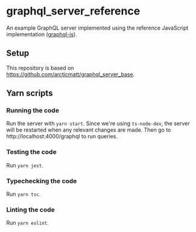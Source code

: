 # graphql_server_reference

An example GraphQL server implemented using the reference JavaScript implementation ([graphql-js](https://github.com/graphql/graphql-js)).

## Setup

This repository is based on https://github.com/arcticmatt/graphql_server_base.

## Yarn scripts

### Running the code

Run the server with `yarn start`. Since we're using `ts-node-dev`, the server will be restarted when any relevant changes are made. Then go to http://localhost:4000/graphql to run queries.

### Testing the code

Run `yarn jest`.

### Typechecking the code

Run `yarn tsc`.

### Linting the code

Run `yarn eslint`.
